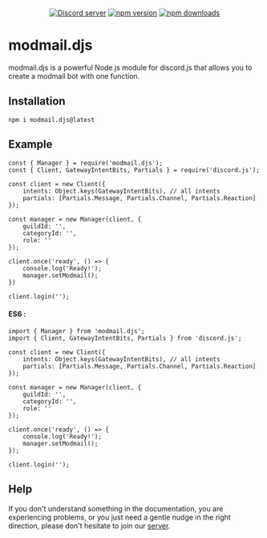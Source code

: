 <div align="center">
	<br />
	<p>
		<a href="https://discord.gg/ccfGcFJTVb"><img src="https://img.shields.io/discord/982404807786655755?color=5865F2&logo=discord&logoColor=white" alt="Discord server" /></a>
		<a href="https://www.npmjs.com/package/modmail.djs"><img src="https://img.shields.io/npm/v/modmail.djs.svg?maxAge=3600" alt="npm version" /></a>
		<a href="https://www.npmjs.com/package/modmail.djs"><img src="https://img.shields.io/npm/dt/modmail.djs.svg?maxAge=3600" alt="npm downloads" /></a>
	</p>
</div>

# modmail.djs

modmail.djs is a powerful Node.js module for discord.js that allows you to create a modmail bot with one function.

## Installation
```console
npm i modmail.djs@latest
```
## Example
```JS
const { Manager } = require('modmail.djs');
const { Client, GatewayIntentBits, Partials } = require('discord.js');

const client = new Client({
    intents: Object.keys(GatewayIntentBits), // all intents
    partials: [Partials.Message, Partials.Channel, Partials.Reaction]
});

const manager = new Manager(client, {
    guildId: '',
    categoryId: '',
    role: ''
});

client.once('ready', () => {
    console.log('Ready!');
    manager.setModmail();
})

client.login('');
```

#### ES6 :
```JS
import { Manager } from 'modmail.djs';
import { Client, GatewayIntentBits, Partials } from 'discord.js';

const client = new Client({
    intents: Object.keys(GatewayIntentBits), // all intents
    partials: [Partials.Message, Partials.Channel, Partials.Reaction]
});

const manager = new Manager(client, {
    guildId: '',
    categoryId: '',
    role: ''
});

client.once('ready', () => {
    console.log('Ready!');
    manager.setModmail();
});

client.login('');
```

## Help
If you don't understand something in the documentation, you are experiencing problems, or you just need a gentle nudge in the right direction, please don't hesitate to join our [server](https://discord.gg/ccfGcFJTVb).
